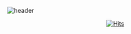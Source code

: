 ![header](https://capsule-render.vercel.app/api?type=cylinder&color=E18AAA&height=300&section=header&text=metamoong🫠&fontColor=ffffff&animation=fadeIn&fontSize=80)

<div align="center">
  
[![Hits](https://hits.seeyoufarm.com/api/count/incr/badge.svg?url=https%3A%2F%2Fgithub.com%2Fmetamoong&count_bg=%23365DAA&title_bg=%23E2D9C7&icon=smugmug.svg&icon_color=%23365DAA&title=hits&edge_flat=false)](https://hits.seeyoufarm.com)
  
</div>
